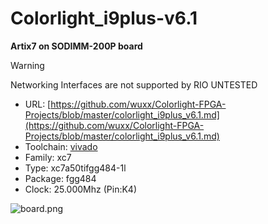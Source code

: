 # Colorlight_i9plus-v6.1
**Artix7 on SODIMM-200P board**

> [!WARNING]
> Networking Interfaces are not supported by RIO
> UNTESTED

* URL: [https://github.com/wuxx/Colorlight-FPGA-Projects/blob/master/colorlight_i9plus_v6.1.md](https://github.com/wuxx/Colorlight-FPGA-Projects/blob/master/colorlight_i9plus_v6.1.md)
* Toolchain: [vivado](../generator/toolchains/vivado/README.md)
* Family: xc7
* Type: xc7a50tifgg484-1l
* Package: fgg484
* Clock: 25.000Mhz (Pin:K4)

![board.png](board.png)

